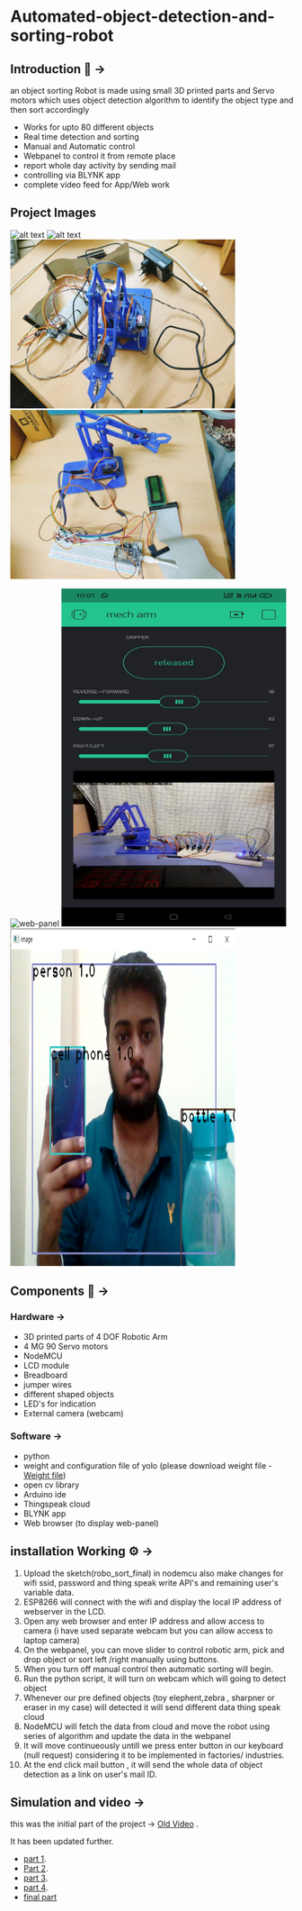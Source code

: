 # Automated-object-detection-and-sorting-robot
 ## Introduction :rocket: &#8594; ##
an object sorting Robot is made using small 3D printed parts and Servo motors which uses object detection algorithm to identify the object type and then sort accordingly
- Works for upto 80 different objects
- Real time detection and sorting
- Manual and Automatic control
- Webpanel to control it from remote place
- report whole day activity by sending mail 
- controlling via BLYNK app
- complete video feed for App/Web work

 ## Project Images ##
![alt text](https://d2t1xqejof9utc.cloudfront.net/screenshots/pics/c0e5f0d4ec5d133fbe3688b8ac6d9976/large.png) 
![alt text](https://d2t1xqejof9utc.cloudfront.net/screenshots/pics/88b4a7b5143113807b57a064004cae8d/large.png)
<span>
<img src="https://github.com/arpitpatawat/Automated-object-detection-and-sorting-robot/blob/main/img.jpeg" width = "400">
<img src="https://github.com/arpitpatawat/Automated-object-detection-and-sorting-robot/blob/main/img1.jpeg" width = "400">
 </span>

![web-panel](https://user-images.githubusercontent.com/75129076/171139512-1f2c94c5-eceb-4f28-b53a-bc11d6079969.png)
<span><img src ="https://github.com/arpitpatawat/Automated-object-detection-and-sorting-robot/blob/main/image11.jpeg" height = "600" width = "400"/>
<img src ="https://github.com/arpitpatawat/Automated-object-detection-and-sorting-robot/blob/main/image6.png" height = "600" width = "400"></span>


## Components :robot: &#8594; ##
 ### Hardware &#8594; ###
 - 3D printed parts of 4 DOF Robotic Arm
 - 4 MG 90 Servo motors
 - NodeMCU
 - LCD module
 - Breadboard
 - jumper wires
 - different shaped objects
 - LED's for indication
 - External camera (webcam)
 ### Software &#8594; ###
 - python
 - weight and configuration file of yolo (please download weight file - [Weight file](https://pjreddie.com/media/files/yolov3.weights))
 - open cv library
 - Arduino ide
 - Thingspeak cloud
 - BLYNK app
 - Web browser (to display web-panel)
## installation Working :gear: &#8594; ##
1. Upload the sketch(robo_sort_final) in nodemcu also make changes for wifi ssid, password and thing speak write API's and remaining user's variable data.
2. ESP8266 will connect with the wifi and display the local IP address of webserver in the LCD.
3. Open any web browser and enter IP address and allow access to camera (i have used separate webcam but you can allow access to laptop camera)
4. On the webpanel, you can move slider to control robotic arm, pick and drop object or sort left /right manually using buttons.
5. When you turn off manual control then automatic sorting will begin. 
6. Run the python script, it will turn on webcam which will going to detect object
7. Whenever our pre defined objects (toy elephent,zebra , sharpner or eraser in my case) will detected it will send different data thing speak cloud
8. NodeMCU will fetch the data from cloud and move the robot using series of algorithm and update the data in the webpanel
9. It will move continueously untill we press enter button in our keyboard (null request) considering it to be implemented in factories/ industries.
10. At the end click mail button , it will send the whole data of object detection as a link on user's mail ID.
 
## Simulation and video  &#8594; ##
 this was the initial part of the project -> [Old Video](https://drive.google.com/file/d/1TF6mAdieY1y7LwcNcP_3ViE0T7ZFZaRc/view?usp=sharing) .
 
 It has been updated further.  
- [part 1](https://drive.google.com/file/d/1bpnN1DzF4hiwXhy1qhL5fj3gVxKpSGxg/view?usp=sharing).
- [Part 2](https://drive.google.com/file/d/12z3GRziLnBk-6eHneFIRWx7Ja-8JJd28/view?usp=sharing).
- [part 3](https://drive.google.com/file/d/1lMTzhMYUJX97SdcrRcfSsxMbIExO5GUv/view?usp=sharing). 
- [part 4](https://drive.google.com/file/d/1wlPrEMYaEXFvIInjsboRmzkDN_ZBHDEw/view?usp=sharing). 
- [final part](https://drive.google.com/file/d/1cmV0HM9TzIhTqHFFVLiAb00u7v9EkCPl/view?usp=sharing)


